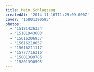 ```yaml
---
title: Mein Schlagzeug
createdAt: '2014-11-16T11:29:09.000Z'
cover: '15801390595'
photos:
  - '15181426334'
  - '15181943603'
  - '15616206937'
  - '15616210057'
  - '15616211117'
  - '15777716316'
  - '15801389785'
  - '15801390595'
---
```


